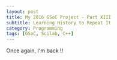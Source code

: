 ```yaml
---
layout: post
title: My 2016 GSoC Project - Part XIII
subtitle: Learning History to Repeat It
category: Programming
tags: [GSoC, Scilab, C++]
---     
```


Once again, I'm back !!

